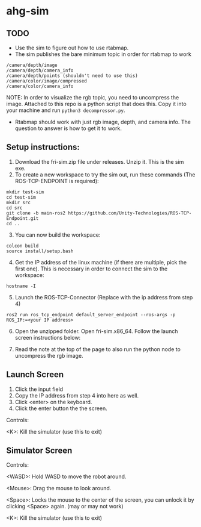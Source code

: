 # ahg-sim

## TODO
- Use the sim to figure out how to use rtabmap.
- The sim publishes the bare minimum topic in order for rtabmap to work
```
/camera/depth/image
/camera/depth/camera_info
/camera/depth/points (shouldn't need to use this)
/camera/color/image/compressed
/camera/color/camera_info
```
NOTE: In order to visualize the rgb topic, you need to uncompress the image. Attached to this repo is a python script that does this. Copy it into your machine and run `python3 decompressor.py`.

- Rtabmap should work with just rgb image, depth, and camera info. The question to answer is how to get it to work.

## Setup instructions:
1) Download the fri-sim.zip file under releases. Unzip it. This is the sim exe.
2) To create a new workspace to try the sim out, run these commands (The ROS-TCP-ENDPOINT is required):
```
mkdir test-sim
cd test-sim
mkdir src
cd src
git clone -b main-ros2 https://github.com/Unity-Technologies/ROS-TCP-Endpoint.git
cd ..
```
3) You can now build the workspace:
```
colcon build
source install/setup.bash
```
4) Get the IP address of the linux machine (if there are multiple, pick the first one). This is necessary in order to connect the sim to the workspace:
```
hostname -I
```
5) Launch the ROS-TCP-Connector (Replace <your IP address> with the ip address from step 4)
```
ros2 run ros_tcp_endpoint default_server_endpoint --ros-args -p ROS_IP:=<your IP address>
```

6) Open the unzipped folder. Open fri-sim.x86_64. Follow the launch screen instructions below:

7) Read the note at the top of the page to also run the python node to uncompress the rgb image.


## Launch Screen
1) Click the input field
2) Copy the IP address from step 4 into here as well.
3) Click \<enter\> on the keyboard.
4) Click the enter button the the screen.

Controls:

\<K\>: Kill the simulator (use this to exit)

## Simulator Screen
Controls:

\<WASD\>: Hold WASD to move the robot around.

\<Mouse\>: Drag the mouse to look around.

\<Space\>: Locks the mouse to the center of the screen, you can unlock it by clicking \<Space\> again. (may or may not work)

\<K\>: Kill the simulator (use this to exit)
